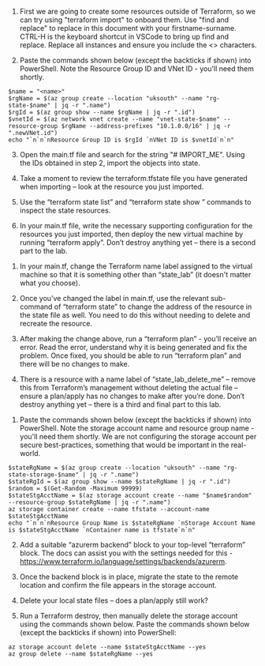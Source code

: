 <!-- 
###########################################
# IMPORTANT
###########################################
# Please run the following commands in PowerShell. 
# If you close your shell and re-open it part way through,
# you'll lose the variables we create. Please ensure
# you use the same terminal all the way through this lab.
-->

<!-- 
###########################################
# Lab Part 1
###########################################
-->

1. First we are going to create some resources outside of Terraform, so we can try using "terraform import" to onboard them. Use "find and replace" to replace <name> in this document with your firstname-surname. CTRL-H is the keyboard shortcut in VSCode to bring up find and replace. Replace all instances and ensure you include the <> characters.

2. Paste the commands shown below (except the backticks if shown) into PowerShell. Note the Resource Group ID and VNet ID - you'll need them shortly.
```
$name = "<name>"
$rgName = $(az group create --location "uksouth" --name "rg-state-$name" | jq -r ".name")
$rgId = $(az group show --name $rgName | jq -r ".id")
$vnetId = $(az network vnet create --name "vnet-state-$name" --resource-group $rgName --address-prefixes "10.1.0.0/16" | jq -r ".newVNet.id")
echo "`n`n`nResource Group ID is $rgId `nVNet ID is $vnetId`n`n"
```

3. Open the main.tf file and search for the string "# IMPORT_ME". Using the IDs obtained in step 2, import the objects into state.

4. Take a moment to review the terraform.tfstate file you have generated when importing – look at the resource you just imported.

5. Use the “terraform state list” and “terraform state show <resource>” commands to inspect the state resources.

6. In your main.tf file, write the necessary supporting configuration for the resources you just imported, then deploy the new virtual machine by running “terraform apply”. Don’t destroy anything yet – there is a second part to the lab.

<!-- 
###########################################
# Lab Part 2
###########################################
-->

1. In your main.tf, change the Terraform name label assigned to the virtual machine so that it is something other than “state_lab” (it doesn't matter what you choose). 

2. Once you’ve changed the label in main.tf, use the relevant sub-command of “terraform state” to change the address of the resource in the state file as well. You need to do this without needing to delete and recreate the resource.

3. After making the change above, run a “terraform plan” - you’ll receive an error. Read the error, understand why it is being generated and fix the problem. Once fixed, you should be able to run “terraform plan” and there will be no changes to make.

4. There is a resource with a name label of “state_lab_delete_me” – remove this from Terraform’s management without deleting the actual file – ensure a plan/apply has no changes to make after you’re done. Don’t destroy anything yet – there is a third and final part to this lab.

<!-- 
###########################################
# Lab Part 3
###########################################
-->

1. Paste the commands shown below (except the backticks if shown) into PowerShell. Note the storage account name and resource group name - you'll need them shortly. We are not configuring the storage account per secure best-practices, something that would be important in the real-world.

```
$stateRgName = $(az group create --location "uksouth" --name "rg-state-storage-$name" | jq -r ".name")
$stateRgId = $(az group show --name $stateRgName | jq -r ".id")
$random = $(Get-Random -Maximum 99999)
$stateStgAcctName = $(az storage account create --name "$name$random" --resource-group $stateRgName | jq -r ".name")
az storage container create --name tfstate --account-name $stateStgAcctName 
echo "`n`n`nResource Group Name is $stateRgName `nStorage Account Name is $stateStgAcctName `nContainer name is tfstate`n`n"
```

2. Add a suitable “azurerm backend” block to your top-level “terraform” block. The docs can assist you with the settings needed for this - https://www.terraform.io/language/settings/backends/azurerm. 

3. Once the backend block is in place, migrate the state to the remote location and confirm the file appears in the storage account.

4. Delete your local state files – does a plan/apply still work?

5. Run a Terraform destroy, then manually delete the storage account using the commands shown below. Paste the commands shown below (except the backticks if shown) into PowerShell:

```
az storage account delete --name $stateStgAcctName --yes 
az group delete --name $stateRgName --yes
```
